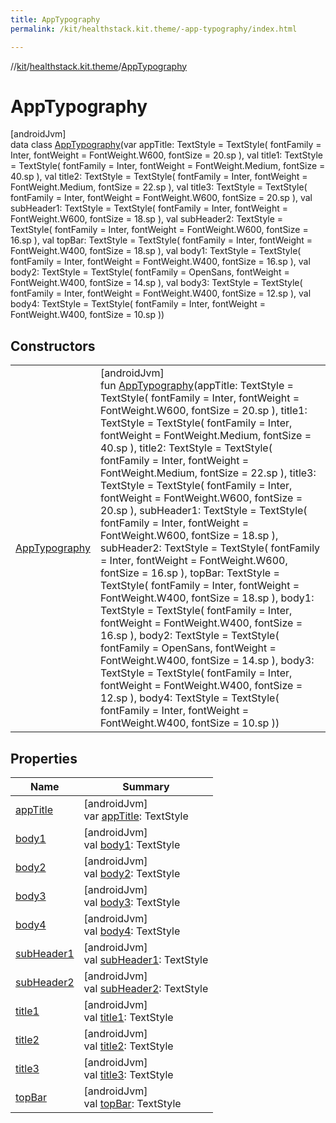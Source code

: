 ```yaml
---
title: AppTypography
permalink: /kit/healthstack.kit.theme/-app-typography/index.html

---
```

//[kit](../../../index.html)/[healthstack.kit.theme](../index.html)/[AppTypography](index.html)



# AppTypography



[androidJvm]\
data class [AppTypography](index.html)(var appTitle: TextStyle = TextStyle(
        fontFamily = Inter,
        fontWeight = FontWeight.W600,
        fontSize = 20.sp
    ), val title1: TextStyle = TextStyle(
        fontFamily = Inter,
        fontWeight = FontWeight.Medium,
        fontSize = 40.sp
    ), val title2: TextStyle = TextStyle(
        fontFamily = Inter,
        fontWeight = FontWeight.Medium,
        fontSize = 22.sp
    ), val title3: TextStyle = TextStyle(
        fontFamily = Inter,
        fontWeight = FontWeight.W600,
        fontSize = 20.sp
    ), val subHeader1: TextStyle = TextStyle(
        fontFamily = Inter,
        fontWeight = FontWeight.W600,
        fontSize = 18.sp
    ), val subHeader2: TextStyle = TextStyle(
        fontFamily = Inter,
        fontWeight = FontWeight.W600,
        fontSize = 16.sp
    ), val topBar: TextStyle = TextStyle(
        fontFamily = Inter,
        fontWeight = FontWeight.W400,
        fontSize = 18.sp
    ), val body1: TextStyle = TextStyle(
        fontFamily = Inter,
        fontWeight = FontWeight.W400,
        fontSize = 16.sp
    ), val body2: TextStyle = TextStyle(
        fontFamily = OpenSans,
        fontWeight = FontWeight.W400,
        fontSize = 14.sp
    ), val body3: TextStyle = TextStyle(
        fontFamily = Inter,
        fontWeight = FontWeight.W400,
        fontSize = 12.sp
    ), val body4: TextStyle = TextStyle(
        fontFamily = Inter,
        fontWeight = FontWeight.W400,
        fontSize = 10.sp
    ))



## Constructors


| | |
|---|---|
| [AppTypography](-app-typography.html) | [androidJvm]<br>fun [AppTypography](-app-typography.html)(appTitle: TextStyle = TextStyle(         fontFamily = Inter,         fontWeight = FontWeight.W600,         fontSize = 20.sp     ), title1: TextStyle = TextStyle(         fontFamily = Inter,         fontWeight = FontWeight.Medium,         fontSize = 40.sp     ), title2: TextStyle = TextStyle(         fontFamily = Inter,         fontWeight = FontWeight.Medium,         fontSize = 22.sp     ), title3: TextStyle = TextStyle(         fontFamily = Inter,         fontWeight = FontWeight.W600,         fontSize = 20.sp     ), subHeader1: TextStyle = TextStyle(         fontFamily = Inter,         fontWeight = FontWeight.W600,         fontSize = 18.sp     ), subHeader2: TextStyle = TextStyle(         fontFamily = Inter,         fontWeight = FontWeight.W600,         fontSize = 16.sp     ), topBar: TextStyle = TextStyle(         fontFamily = Inter,         fontWeight = FontWeight.W400,         fontSize = 18.sp     ), body1: TextStyle = TextStyle(         fontFamily = Inter,         fontWeight = FontWeight.W400,         fontSize = 16.sp     ), body2: TextStyle = TextStyle(         fontFamily = OpenSans,         fontWeight = FontWeight.W400,         fontSize = 14.sp     ), body3: TextStyle = TextStyle(         fontFamily = Inter,         fontWeight = FontWeight.W400,         fontSize = 12.sp     ), body4: TextStyle = TextStyle(         fontFamily = Inter,         fontWeight = FontWeight.W400,         fontSize = 10.sp     )) |


## Properties


| Name | Summary |
|---|---|
| [appTitle](app-title.html) | [androidJvm]<br>var [appTitle](app-title.html): TextStyle |
| [body1](body1.html) | [androidJvm]<br>val [body1](body1.html): TextStyle |
| [body2](body2.html) | [androidJvm]<br>val [body2](body2.html): TextStyle |
| [body3](body3.html) | [androidJvm]<br>val [body3](body3.html): TextStyle |
| [body4](body4.html) | [androidJvm]<br>val [body4](body4.html): TextStyle |
| [subHeader1](sub-header1.html) | [androidJvm]<br>val [subHeader1](sub-header1.html): TextStyle |
| [subHeader2](sub-header2.html) | [androidJvm]<br>val [subHeader2](sub-header2.html): TextStyle |
| [title1](title1.html) | [androidJvm]<br>val [title1](title1.html): TextStyle |
| [title2](title2.html) | [androidJvm]<br>val [title2](title2.html): TextStyle |
| [title3](title3.html) | [androidJvm]<br>val [title3](title3.html): TextStyle |
| [topBar](top-bar.html) | [androidJvm]<br>val [topBar](top-bar.html): TextStyle |


